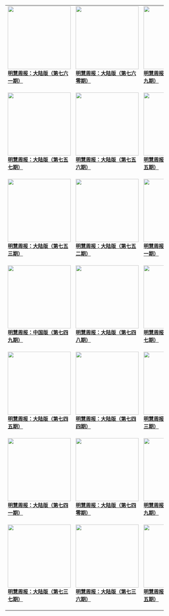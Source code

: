 |||||
|---|---|---|---|
|[<img width="200px" src="http://qikan.minghui.org/mhqkpage/qikanimage/2019/09/06/mhzb_761_pdf-cover.png" ><br/><b> 明慧周报：大陆版（第七六一期）</b><br/><br/>](../pages/zhongguo/194305.md)|[<img width="200px" src="http://qikan.minghui.org/mhqkpage/qikanimage/2019/08/29/mhzb_760_pdf-cover.png" ><br/><b> 明慧周报：大陆版（第七六零期）</b><br/><br/>](../pages/zhongguo/194227.md)|[<img width="200px" src="http://qikan.minghui.org/mhqkpage/qikanimage/2019/08/23/mhzb_759_pdf-cover.png" ><br/><b> 明慧周报：大陆版（第七五九期）</b><br/><br/>](../pages/zhongguo/194137.md)|[<img width="200px" src="http://qikan.minghui.org/mhqkpage/qikanimage/2019/08/16/mhzb_758_pdf-cover.png" ><br/><b> 明慧周报：大陆版（第七五八期）</b><br/><br/>](../pages/zhongguo/194052.md)|
|[<img width="200px" src="http://qikan.minghui.org/mhqkpage/qikanimage/2019/08/09/mhzb_757_pdf-cover.png" ><br/><b> 明慧周报：大陆版（第七五七期）</b><br/><br/>](../pages/zhongguo/193933.md)|[<img width="200px" src="http://qikan.minghui.org/mhqkpage/qikanimage/2019/08/01/mhzb_756_pdf-cover.png" ><br/><b> 明慧周报：大陆版（第七五六期）</b><br/><br/>](../pages/zhongguo/193828.md)|[<img width="200px" src="http://qikan.minghui.org/mhqkpage/qikanimage/2019/07/26/mhzb_755_pdf-cover.png" ><br/><b> 明慧周报：大陆版（第七五五期）</b><br/><br/>](../pages/zhongguo/193721.md)|[<img width="200px" src="http://qikan.minghui.org/mhqkpage/qikanimage/2019/07/19/mhzb_754_pdf-cover.png" ><br/><b> 明慧周报：大陆版（第七五四期）</b><br/><br/>](../pages/zhongguo/193602.md)|
|[<img width="200px" src="http://qikan.minghui.org/mhqkpage/qikanimage/2019/07/12/mhzb_753_pdf-cover.png" ><br/><b> 明慧周报：大陆版（第七五三期）</b><br/><br/>](../pages/zhongguo/193512.md)|[<img width="200px" src="http://qikan.minghui.org/mhqkpage/qikanimage/2019/07/05/mhzb_752_pdf-cover.png" ><br/><b> 明慧周报：大陆版（第七五二期）</b><br/><br/>](../pages/zhongguo/193417.md)|[<img width="200px" src="http://qikan.minghui.org/mhqkpage/qikanimage/2019/06/28/mhzb_751_pdf-cover.png" ><br/><b> 明慧周报：大陆版（第七五一期）</b><br/><br/>](../pages/zhongguo/193335.md)|[<img width="200px" src="http://qikan.minghui.org/mhqkpage/qikanimage/2019/06/21/mhzb_750_pdf-cover.png" ><br/><b> 明慧周报：大陆版（第七五零期）</b><br/><br/>](../pages/zhongguo/193255.md)|
|[<img width="200px" src="http://qikan.minghui.org/mhqkpage/qikanimage/2019/06/14/mhzb_749_pdf-cover.png" ><br/><b> 明慧周报：中国版（第七四九期）</b><br/><br/>](../pages/zhongguo/193174.md)|[<img width="200px" src="http://qikan.minghui.org/mhqkpage/qikanimage/2019/06/07/mhzb_748-cover.png" ><br/><b> 明慧周报：大陆版（第七四八期）</b><br/><br/>](../pages/zhongguo/193084.md)|[<img width="200px" src="http://qikan.minghui.org/mhqkpage/qikanimage/2019/05/31/mhzb_747_pdf-cover.png" ><br/><b> 明慧周报：大陆版（第七四七期）</b><br/><br/>](../pages/zhongguo/192999.md)|[<img width="200px" src="http://qikan.minghui.org/mhqkpage/qikanimage/2019/05/24/mhzb_746_pdf-cover.png" ><br/><b> 明慧周报：大陆版（第七四六期）</b><br/><br/>](../pages/zhongguo/192917.md)|
|[<img width="200px" src="http://qikan.minghui.org/mhqkpage/qikanimage/2019/05/17/mhzb_745_pdf-cover.png" ><br/><b> 明慧周报：大陆版（第七四五期）</b><br/><br/>](../pages/zhongguo/192842.md)|[<img width="200px" src="http://qikan.minghui.org/mhqkpage/qikanimage/2019/05/09/mhzb_744_pdf-cover.png" ><br/><b> 明慧周报：大陆版（第七四四期）</b><br/><br/>](../pages/zhongguo/192751.md)|[<img width="200px" src="http://qikan.minghui.org/mhqkpage/qikanimage/2019/05/02/mhzb_743_pdf-cover.png" ><br/><b> 明慧周报：大陆版（第七四三期）</b><br/><br/>](../pages/zhongguo/192634.md)|[<img width="200px" src="http://qikan.minghui.org/mhqkpage/qikanimage/2019/04/26/mhzb_742_pdf-cover.png" ><br/><b> 明慧周报：大陆版（第七四二期）</b><br/><br/>](../pages/zhongguo/192536.md)|
|[<img width="200px" src="http://qikan.minghui.org/mhqkpage/qikanimage/2019/04/19/mhzb_741_pdf-cover.png" ><br/><b> 明慧周报：大陆版（第七四一期）</b><br/><br/>](../pages/zhongguo/192450.md)|[<img width="200px" src="http://qikan.minghui.org/mhqkpage/qikanimage/2019/04/12/mhzb_740_pdf-cover.png" ><br/><b> 明慧周报：大陆版（第七四零期）</b><br/><br/>](../pages/zhongguo/192366.md)|[<img width="200px" src="http://qikan.minghui.org/mhqkpage/qikanimage/2019/04/05/mhzb_739_pdf-cover.png" ><br/><b> 明慧周报：大陆版（第七三九期）</b><br/><br/>](../pages/zhongguo/192291.md)|[<img width="200px" src="http://qikan.minghui.org/mhqkpage/qikanimage/2019/03/29/mhzb_738_pdf-cover.png" ><br/><b> 明慧周报：大陆版（第七三八期）</b><br/><br/>](../pages/zhongguo/192206.md)|
|[<img width="200px" src="http://qikan.minghui.org/mhqkpage/qikanimage/2019/03/21/mhzb_737_pdf-cover.png" ><br/><b> 明慧周报：大陆版（第七三七期）</b><br/><br/>](../pages/zhongguo/192127.md)|[<img width="200px" src="http://qikan.minghui.org/mhqkpage/qikanimage/2019/03/15/mhzb_736_pdf-cover.png" ><br/><b> 明慧周报：大陆版（第七三六期）</b><br/><br/>](../pages/zhongguo/192041.md)|[<img width="200px" src="http://qikan.minghui.org/mhqkpage/qikanimage/2019/03/08/mhzb_735_pdf-cover.png" ><br/><b> 明慧周报：大陆版（第七三五期）</b><br/><br/>](../pages/zhongguo/191949.md)|[<img width="200px" src="http://qikan.minghui.org/mhqkpage/qikanimage/2019/03/01/mhzb_734_pdf-cover.png" ><br/><b> 明慧周报：大陆版（第七三四期）</b><br/><br/>](../pages/zhongguo/191873.md)|
